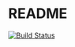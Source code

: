 # README
[![Build Status](http://drone.studynator.me/api/badges/Aborysa/PU78/status.svg)](http://drone.studynator.me/Aborysa/PU78)

